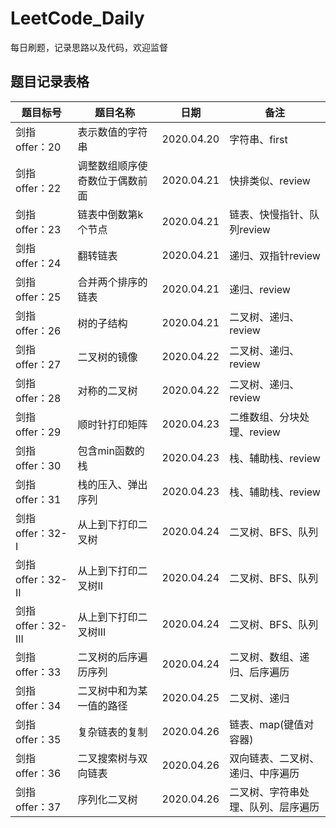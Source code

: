 # LeetCode_Daily

每日刷题，记录思路以及代码，欢迎监督

## 题目记录表格

|题目标号       |题目名称|日期|备注|
|--------------|----|----|----|
|剑指offer：20|表示数值的字符串|2020.04.20|字符串、first
|剑指offer：22|调整数组顺序使奇数位于偶数前面|2020.04.21|快排类似、review
|剑指offer：23|链表中倒数第k个节点|2020.04.21|链表、快慢指针、队列review
|剑指offer：24|翻转链表|2020.04.21|递归、双指针review
|剑指offer：25|合并两个排序的链表|2020.04.21|递归、review
|剑指offer：26|树的子结构|2020.04.21|二叉树、递归、review
|剑指offer：27|二叉树的镜像|2020.04.22|二叉树、递归、review
|剑指offer：28|对称的二叉树|2020.04.22|二叉树、递归、review
|剑指offer：29|顺时针打印矩阵|2020.04.23|二维数组、分块处理、review
|剑指offer：30|包含min函数的栈|2020.04.23|栈、辅助栈、review
|剑指offer：31|栈的压入、弹出序列|2020.04.23|栈、辅助栈、review
|剑指offer：32-I|从上到下打印二叉树|2020.04.24|二叉树、BFS、队列
|剑指offer：32-II|从上到下打印二叉树II|2020.04.24|二叉树、BFS、队列
|剑指offer：32-III|从上到下打印二叉树III|2020.04.24|二叉树、BFS、队列
|剑指offer：33|二叉树的后序遍历序列|2020.04.24|二叉树、数组、递归、后序遍历
|剑指offer：34|二叉树中和为某一值的路径|2020.04.25|二叉树、递归
|剑指offer：35|复杂链表的复制|2020.04.26|链表、map(键值对容器)
|剑指offer：36|二叉搜索树与双向链表|2020.04.26|双向链表、二叉树、递归、中序遍历
|剑指offer：37|序列化二叉树|2020.04.26|二叉树、字符串处理、队列、层序遍历
